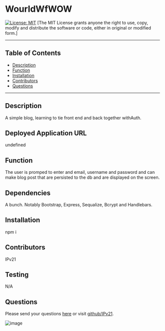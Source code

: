 # WourldWfWOW 
 [![License: MIT](https://img.shields.io/badge/License-MIT-yellow.svg)](https://opensource.org/licenses/MIT)
 [The MIT License grants anyone the right to use, copy, modify and distribute the software or code, either in original or modified form.]


  -------------------------
  ## Table of Contents
  * [Description](#description)
  * [Function](#function)
  * [Installation](#installation)
  * [Contributors](#contributors)
  * [Questions](#questions)
  -------------------------
  ## Description
  A simple blog, learning to tie front end and back together withAuth. 
  ## Deployed Application URL
  undefined
  ## Function
  The user is promped to enter and email, username and password and can make blog post that are persisted to the db and are  displayed on the screen.
  ## Dependencies 
  A bunch. Notably Bootstrap, Express, Sequalize, Bcrypt and Handlebars.
  ## Installation
  npm i
  ## Contributors
  IPv21
  ## Testing
  N/A
  ## Questions
  Please send your questions [here](mailto:willsherman771@gmail.com?subject=[GitHub]) or visit [github/IPv21](https://github.com/IPv21).

  
  ![image](https://github.com/IPv21/wourldofWOW/assets/132957361/3e19e44d-b92e-410a-a87b-664853518584)
